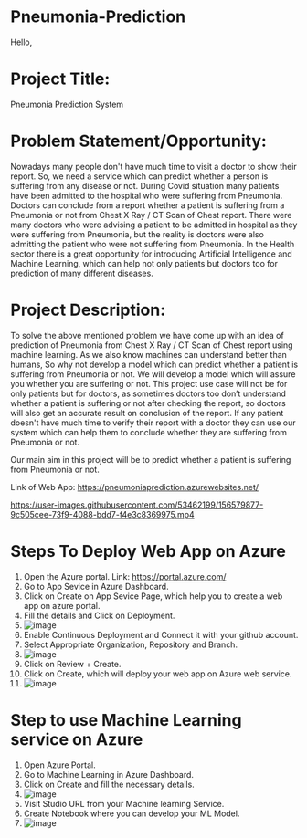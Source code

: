# Pneumonia-Prediction
Hello,

# Project Title: 
Pneumonia Prediction System

# Problem Statement/Opportunity: 
Nowadays many people don't have much time to visit a doctor to show their report. So, we need a service which can predict whether a person is suffering from any disease or not. During Covid situation many patients have been admitted to the hospital who were suffering from Pneumonia. Doctors can conclude from a report whether a patient is suffering from a Pneumonia or not from Chest X Ray / CT Scan of Chest report. There were many doctors who were advising a patient to be admitted in hospital as they were suffering from Pneumonia, but the reality is doctors were also admitting the patient who were not suffering from Pneumonia. In the Health sector there is a great opportunity for introducing Artificial Intelligence and Machine Learning, which can help not only patients but doctors too for prediction of many different diseases.

# Project Description: 
To solve the above mentioned problem we have come up with an idea of prediction of Pneumonia from Chest X Ray / CT Scan of Chest report using machine learning. As we also know machines can understand better than humans, So why not develop a model which can predict whether a patient is suffering from Pneumonia or not. We will develop a model which will assure you whether you are suffering or not. This project use case will not be for only patients but for doctors, as sometimes doctors too don’t understand whether a patient is suffering or not after checking the report, so doctors will also get an accurate result on conclusion of the report. If any patient doesn't have much time to verify their report with a doctor they can use our system which can help them to conclude whether they are suffering from Pneumonia or not. 

Our main aim in this project will be to predict whether a patient is suffering from Pneumonia or not.

Link of Web App: https://pneumoniaprediction.azurewebsites.net/












https://user-images.githubusercontent.com/53462199/156579877-9c505cee-73f9-4088-bdd7-f4e3c8369975.mp4

# Steps To Deploy Web App on Azure
1) Open the Azure portal. Link: https://portal.azure.com/
2) Go to App Sevice in Azure Dashboard.
3) Click on Create on App Sevice Page, which help you to create a web app on azure portal.
4) Fill the details and Click on Deployment.
5) ![image](https://user-images.githubusercontent.com/53462199/160340900-435cb4a5-4a12-403c-ba94-432543679261.png)
6) Enable Continuous Deployment and Connect it with your github account.
7) Select Appropriate Organization, Repository and Branch.
8) ![image](https://user-images.githubusercontent.com/53462199/160340824-81a95a33-fc82-4dce-a574-994c85fe7b3c.png)
9) Click on Review + Create.
10) Click on Create, which will deploy your web app on Azure web service.
11) ![image](https://user-images.githubusercontent.com/53462199/160341308-5dcc596c-9094-43c1-98d2-cb27642bf692.png)

# Step to use Machine Learning service on Azure
1) Open Azure Portal.
2) Go to Machine Learning in Azure Dashboard.
3) Click on Create and fill the necessary details.
4) ![image](https://user-images.githubusercontent.com/53462199/160341655-1f4b793b-8b0a-470a-b319-0ec9216f0f80.png)
5) Visit Studio URL from your Machine learning Service.
6) Create Notebook where you can develop your ML Model.
7) ![image](https://user-images.githubusercontent.com/53462199/160343824-2ca195ed-066f-413a-b7a5-bb0dd1171cd3.png)
   
